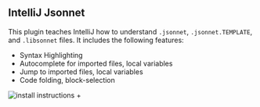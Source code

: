 IntelliJ Jsonnet
-----------------
This plugin teaches IntelliJ how to understand `.jsonnet`, `.jsonnet.TEMPLATE`, and `.libsonnet` files. It includes the following features:

- Syntax Highlighting
- Autocomplete for imported files, local variables
- Jump to imported files, local variables
- Code folding, block-selection

![install instructions](https://i.imgur.com/O8WtH5G.png)
+
